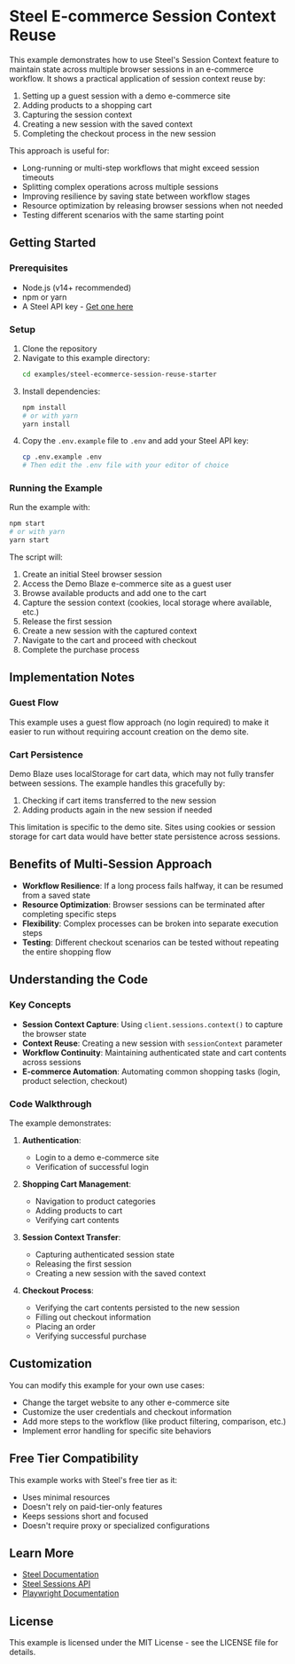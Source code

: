 # Steel E-commerce Session Context Reuse

This example demonstrates how to use Steel's Session Context feature to maintain state across multiple browser sessions in an e-commerce workflow. It shows a practical application of session context reuse by:

1. Setting up a guest session with a demo e-commerce site
2. Adding products to a shopping cart
3. Capturing the session context
4. Creating a new session with the saved context
5. Completing the checkout process in the new session

This approach is useful for:

- Long-running or multi-step workflows that might exceed session timeouts
- Splitting complex operations across multiple sessions
- Improving resilience by saving state between workflow stages
- Resource optimization by releasing browser sessions when not needed
- Testing different scenarios with the same starting point

## Getting Started

### Prerequisites

- Node.js (v14+ recommended)
- npm or yarn
- A Steel API key - [Get one here](https://steel.dev/)

### Setup

1. Clone the repository
2. Navigate to this example directory:
   ```bash
   cd examples/steel-ecommerce-session-reuse-starter
   ```
3. Install dependencies:
   ```bash
   npm install
   # or with yarn
   yarn install
   ```
4. Copy the `.env.example` file to `.env` and add your Steel API key:
   ```bash
   cp .env.example .env
   # Then edit the .env file with your editor of choice
   ```

### Running the Example

Run the example with:

```bash
npm start
# or with yarn
yarn start
```

The script will:

1. Create an initial Steel browser session
2. Access the Demo Blaze e-commerce site as a guest user
3. Browse available products and add one to the cart
4. Capture the session context (cookies, local storage where available, etc.)
5. Release the first session
6. Create a new session with the captured context
7. Navigate to the cart and proceed with checkout
8. Complete the purchase process

## Implementation Notes

### Guest Flow
This example uses a guest flow approach (no login required) to make it easier to run without requiring account creation on the demo site.

### Cart Persistence
Demo Blaze uses localStorage for cart data, which may not fully transfer between sessions. The example handles this gracefully by:

1. Checking if cart items transferred to the new session
2. Adding products again in the new session if needed

This limitation is specific to the demo site. Sites using cookies or session storage for cart data would have better state persistence across sessions.

## Benefits of Multi-Session Approach

- **Workflow Resilience**: If a long process fails halfway, it can be resumed from a saved state
- **Resource Optimization**: Browser sessions can be terminated after completing specific steps
- **Flexibility**: Complex processes can be broken into separate execution steps
- **Testing**: Different checkout scenarios can be tested without repeating the entire shopping flow

## Understanding the Code

### Key Concepts

- **Session Context Capture**: Using `client.sessions.context()` to capture the browser state
- **Context Reuse**: Creating a new session with `sessionContext` parameter
- **Workflow Continuity**: Maintaining authenticated state and cart contents across sessions
- **E-commerce Automation**: Automating common shopping tasks (login, product selection, checkout)

### Code Walkthrough

The example demonstrates:

1. **Authentication**:
   - Login to a demo e-commerce site
   - Verification of successful login

2. **Shopping Cart Management**:
   - Navigation to product categories
   - Adding products to cart
   - Verifying cart contents

3. **Session Context Transfer**:
   - Capturing authenticated session state
   - Releasing the first session
   - Creating a new session with the saved context

4. **Checkout Process**:
   - Verifying the cart contents persisted to the new session
   - Filling out checkout information
   - Placing an order
   - Verifying successful purchase

## Customization

You can modify this example for your own use cases:

- Change the target website to any other e-commerce site
- Customize the user credentials and checkout information
- Add more steps to the workflow (like product filtering, comparison, etc.)
- Implement error handling for specific site behaviors

## Free Tier Compatibility

This example works with Steel's free tier as it:
- Uses minimal resources
- Doesn't rely on paid-tier-only features
- Keeps sessions short and focused
- Doesn't require proxy or specialized configurations

## Learn More

- [Steel Documentation](https://docs.steel.dev/)
- [Steel Sessions API](https://docs.steel.dev/sessions)
- [Playwright Documentation](https://playwright.dev/docs/api/class-playwright)

## License

This example is licensed under the MIT License - see the LICENSE file for details.
